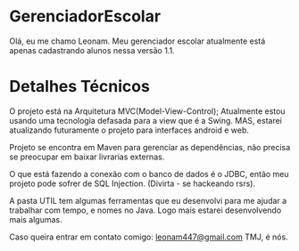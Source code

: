 # GerenciadorEscolar
  Olá, eu me chamo Leonam. Meu gerenciador escolar atualmente está apenas cadastrando alunos nessa versão 1.1.

# Detalhes Técnicos
  O projeto está na Arquitetura MVC(Model-View-Control); Atualmente estou usando uma tecnologia defasada para a view que é a Swing.
  MAS, estarei atualizando futuramente o projeto para interfaces android e web.
  
  Projeto se encontra em Maven para gerenciar as dependências, não precisa se preocupar em baixar livrarias externas.
  
  O que está fazendo a conexão com o banco de dados é o JDBC, então meu projeto pode sofrer de SQL Injection. (Divirta - se
  hackeando rsrs).
  
  A pasta UTIL tem algumas ferramentas que eu desenvolvi para me ajudar a trabalhar com tempo, e nomes no Java. Logo mais estarei
  desenvolvendo mais algumas.
  
  Caso queira entrar em contato comigo: leonam447@gmail.com
  TMJ, é nós.
